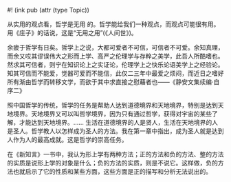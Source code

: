 #! (ink pub (attr (type Topic))


从实用的观点看，哲学是无用 的。哲学能给我们一种观点，而观点可能很有用。用《庄子》的话说，这是“无用之用”(《人间世》)。

余疲于哲学有日矣。哲学上之说，大都可爱者不可信，可信者不可爱。余知真理，而余又哎其谬误伟大之形而上学、高严之伦理学与存粹之美学，此吾人所酷嗜也。然求其可信者，则宁在知识论上之实证论，伦理学上之快乐论语美学上之经验论。知其可信而不能爱，觉器可爱而不能信，此仅二三年中最爱之烦闷，而近日之嗜好所有渐由哲学而转移文学，而欲于其中求直接之慰藉者也——《静安文集续编·自序二》

照中国哲学的传统，哲学的任务是帮助人达到道德境界和天地境界，特别是达到天地境界。天地境界又可以叫哲学境界，因为只有通过哲学，获得对宇宙的某些了解，才能达到天地境界。…… 生活在道德境界的人是贤人，生活在天地境界的人是圣人。哲学教人以怎样成为圣人的方法。我在第一章中指出，成为圣人就是达到人作为人的最高成就。这是哲学的崇高任务。

在《新知言》一书中，我认为形上学有两种方法；正的方法和负的方法、整的方法的实质是说形上学的对象是什么；负的方法的实质，则是不说它。这样做，负的方法也就启示了它的性质和某些方面，这些方面是正的描写和分析无法说出的。